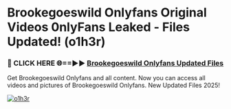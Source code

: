 # Brookegoeswild Onlyfans Original Videos 0nlyFans Leaked - Files Updated! (o1h3r)

<h3>🔴 CLICK HERE 🌐==►► <a href="https://tinyurl.com/ehrbuxhb" rel="nofollow">Brookegoeswild Onlyfans Updated Files</a></h3>

Get Brookegoeswild Onlyfans and all content. Now you can access all videos and pictures of Brookegoeswild Onlyfans. New Updated Files 2025!

[![o1h3r](https://i.imgur.com/lVYEuWS.gif)](https://tinyurl.com/ehrbuxhb)
